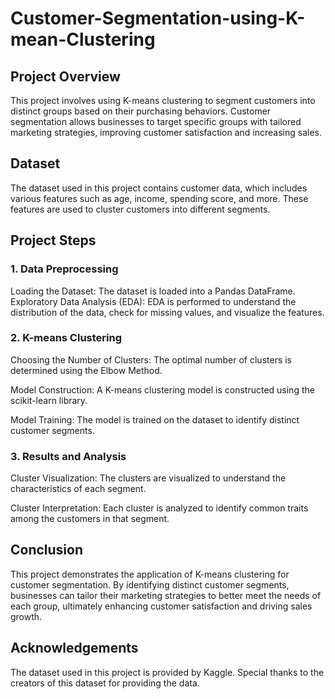 # Customer-Segmentation-using-K-mean-Clustering
## Project Overview
This project involves using K-means clustering to segment customers into distinct groups based on their purchasing behaviors. Customer segmentation allows businesses to target specific groups with tailored marketing strategies, improving customer satisfaction and increasing sales.

## Dataset
The dataset used in this project contains customer data, which includes various features such as age, income, spending score, and more. These features are used to cluster customers into different segments.

## Project Steps
### 1. Data Preprocessing
Loading the Dataset: The dataset is loaded into a Pandas DataFrame.
Exploratory Data Analysis (EDA): EDA is performed to understand the distribution of the data, check for missing values, and visualize the features.

### 2. K-means Clustering
Choosing the Number of Clusters: The optimal number of clusters is determined using the Elbow Method.

Model Construction: A K-means clustering model is constructed using the scikit-learn library.

Model Training: The model is trained on the dataset to identify distinct customer segments.

### 3. Results and Analysis
Cluster Visualization: The clusters are visualized to understand the characteristics of each segment.

Cluster Interpretation: Each cluster is analyzed to identify common traits among the customers in that segment.

## Conclusion
This project demonstrates the application of K-means clustering for customer segmentation. By identifying distinct customer segments, businesses can tailor their marketing strategies to better meet the needs of each group, ultimately enhancing customer satisfaction and driving sales growth.

## Acknowledgements
The dataset used in this project is provided by Kaggle. Special thanks to the creators of this dataset for providing the data.

